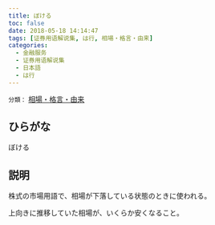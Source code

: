 ```yaml
---
title: ぼける
toc: false
date: 2018-05-18 14:14:47
tags: [证券用语解说集, は行, 相場・格言・由来]
categories:
  - 金融服务
  - 证券用语解说集
  - 日本語
  - は行
---
```


`分類：` [相場・格言・由来](/tags/相場・格言・由来/)

## ひらがな

ぼける

## 説明

株式の市場用語で、相場が下落している状態のときに使われる。

上向きに推移していた相場が、いくらか安くなること。
